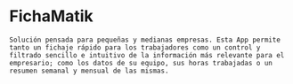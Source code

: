  #  FichaMatik

    Solución pensada para pequeñas y medianas empresas. Esta App permite tanto un fichaje rápido para los trabajadores como un control y filtrado sencillo e intuitivo de la información más relevante para el empresario; como los datos de su equipo, sus horas trabajadas o un resumen semanal y mensual de las mismas. 





